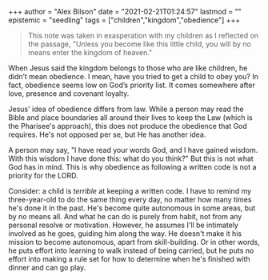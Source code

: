 +++
author = "Alex Bilson"
date = "2021-02-21T01:24:57"
lastmod = ""
epistemic = "seedling"
tags = ["children","kingdom","obedience"]
+++
> This note was taken in exasperation with my children as I reflected on the passage, "Unless you become like this little child, you will by no means enter the kingdom of heaven."

When Jesus said the kingdom belongs to those who are like children, he didn’t mean obedience. I mean, have you tried to get a child to obey you? In fact, obedience seems low on God’s priority list. It comes somewhere after love, presence and covenant loyalty.

Jesus' idea of obedience differs from law. While a person may read the Bible and place boundaries all around their lives to keep the Law (which is the Pharisee's approach), this does not produce the obedience that God requires. He's not opposed per se, but He has another idea.

A person may say, "I have read your words God, and I have gained wisdom. With this wisdom I have done this: what do you think?" But this is not what God has in mind. This is why obedience as following a written code is not a priority for the LORD.

Consider: a child is _terrible_ at keeping a written code. I have to remind my three-year-old to do the same thing every day, no matter how many times he's done it in the past. He's become quite autonomous in some areas, but by no means all. And what he can do is purely from habit, not from any personal resolve or motivation. However, he assumes I'll be intimately involved as he goes, guiding him along the way. He doesn't make it his mission to become autonomous, apart from skill-building. Or in other words, he puts effort into learning to walk instead of being carried, but he puts no effort into making a rule set for how to determine when he's finished with dinner and can go play.

